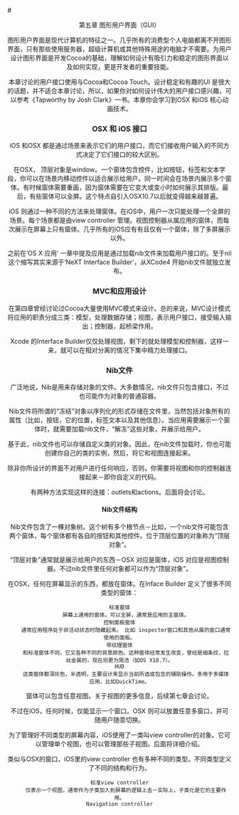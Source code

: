 #<center>第五章 图形用户界面（GUI）

图形用户界面是现代计算机的特征之一。几乎所有的消费型个人电脑都离不开图形界面，只有那些使用服务器，超级计算机或其他特殊用途的电脑才不需要。为用户设计图形界面是开发Cocoa的基础，理解如何设计有吸引力和稳定的图形界面以及如何实现，更是开发者的重要技能。

本章讨论的用户接口使用与Cocoa和Cocoa Touch。设计稳定和有趣的UI 是很大的话题，并不适合本章讨论，所以，如果你对如何设计伟大的用户接口感兴趣，可以参考《Tapworthy by Josh Clark》一书。本章你会学习到OSX 和iOS 核心动画技术。

### OSX 和 iOS 接口

iOS 和OSX 都是通过场景来表示它们的用户接口，而它们接收用户输入的不同方式决定了它们接口的较大区别。

在OSX， 顶层对象是window。一个窗体包含控件，比如按钮，标签和文本字段，你可以在场景内移动控件以适合展示给用户。同一时间会在场景内展示多个窗体。有时候窗体需要重画，因为窗体需要在它变大或变小时如何展示其排版。最后，有些窗体可以全屏。这个特点自引入OSX10.7以后就变得越来越普遍。

iOS 则通过一种不同的方法来处理窗体。在iOS中，用户一次只能处理一个全屏的场景。每个场景都是由view controller 管理。视图控制器从属应用的窗体，而每次展示在屏幕上只有窗体。几乎所有的iOS应有有且仅有一个窗体，除了多屏展示以外。

之前在‘OS X 应用’ 一章中提及应用是通过加载nib文件来加载用户接口的。至于nil这个缩写其实来源于‘NeXT Interface Builder’，从XCode4 开始nib文件就独立发布。

### MVC和应用设计

在第四章曾经讨论过Cocoa大量使用MVC模式来设计。总的来说，MVC设计模式将应用的职责分成三类：模型，处理数据存储；视图，表示用户接口，接受输入输出；控制器，起桥梁作用。

Xcode 的Interface Builder仅仅处理视图，剩下的就处理模型和控制器，这样一来，就可以在相对分离的情况下集中精力处理接口。

### Nib文件

广泛地说，Nib是用来存储对象的文件。大多数情况，nib文件只包含接口，不过也可能作为对象的普通容器。

Nib文件将所谓的“冻结”对象以序列化的形式存储在文件里，当然包括对象所有的属性（比如，按钮，它的位置，标签文本以及其他信息）。当应用需要展示一个窗体时，就需要加载nib文件，“解冻”这些对象，并展示给用户。

基于此，nib文件也可以存储自定义类的对象。因此，在nib文件加载时，你也可能创建你自己的类的实例，然后，将它和视图连接起来。

除非你所设计的界面不对用户进行任何响应，否则，你需要将视图和你的控制器连接起来－即你自定义的代码。

有两种方法实现这样的连接：outlets和actions。后面将会讨论。

#### Nib文件结构

Nib文件包含了一棵对象树。这个树有多个根节点－比如，一个nib文件可能包含两个窗体，每个窗体都有各自的按钮和其他控件。位于顶层位置的对象称为“顶层对象”。

“顶层对象”通常就是展示给用户的东西－OSX 对应是窗体，iOS 对应是视图控制器。不过nib文件里任何对象都可以作为“顶层对象”。

在OSX，任何在屏幕显示的东西，都放在窗体。在Inface Builder 定义了很多不同类型的窗体：

	标准窗体
		屏幕上通用的窗体。可以全屏，通常是应用的主窗体。
	控制面板窗体
		通常应用程序处于非活动状态时隐藏起来。 比如 inspector窗口和其他从属的窗口通常使用的面板。
	带纹理窗体
		和标准窗体不同，它又各种不同的背景颜色。这种窗体经常发生改变，曾经是细条纹，拉丝金属的，现在则更为简洁（如OS X10.7）。
	HUD
		这类窗体都深灰色，半透明，主要设计来显示当前所选或包含的辅助操作。多用于多媒体应用，比如QuickTime。
		
窗体可以包含任意视图。关于视图的更多信息，后续第七章会讨论。

不过在iOS，任何时候，仅能显示一个窗口。OSX 则可以放置任意多窗口，并可随用户随意切换。

为了管理好不同类型的屏幕内容，iOS使用了一类叫view controller的对象。它可以管理单个视图，也可以管理那些子视图。后面将详细介绍。

类似与OSX的窗口，iOS里的view controller 也有多种不同的类型。不同类型定义了不同的结构和行为。

	标准view controller
		仅表示一个视图，通常作为子类加入到屏幕的逻辑上去－实际上，子类化是它的主要作用。
	Navigation controller
	
		




